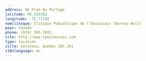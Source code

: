 ```yaml
---
address: 86 Prom Du Portage
latitude: 45.425102
longitude: -75.71782
nomclinique: Clinique Podiatrique de l’Outaouais (bureau Hull)
pays: Canada
phone: (819) 205-7433
site: http://www.cpoutaouais.com
type: location
ville: Gatineau, Quebec J8X 2K1
i18nlanguage: en
---
```


